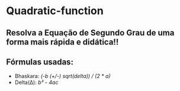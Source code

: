 # Quadratic-function
## Resolva a Equação de Segundo Grau de uma forma mais rápida e didática!!

<h2>Fórmulas usadas:</h2>
<ul>
  <li>Bhaskara: <i>(-b (+/-) sqrt(delta)) / (2 * a)</i></li>
  <li>Delta(Δ): <i>b² - 4ac</i></li>
</ul>
